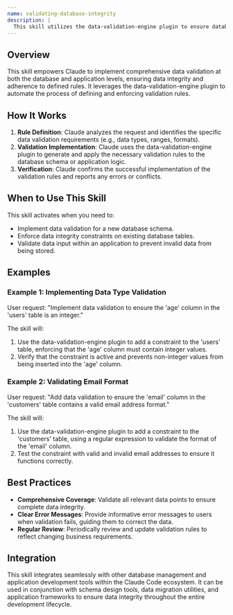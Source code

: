 ```yaml
---
name: validating-database-integrity
description: |
  This skill utilizes the data-validation-engine plugin to ensure database integrity. It automatically validates data types, ranges, formats, referential integrity, and business rules. Use this skill when you need to implement data validation, enforce constraints, or improve data quality within a database. It is triggered by requests for "data validation", "database integrity", or "validation rules". The plugin supports multi-database environments and production-ready implementations.
---
```


## Overview

This skill empowers Claude to implement comprehensive data validation at both the database and application levels, ensuring data integrity and adherence to defined rules. It leverages the data-validation-engine plugin to automate the process of defining and enforcing validation rules.

## How It Works

1. **Rule Definition**: Claude analyzes the request and identifies the specific data validation requirements (e.g., data types, ranges, formats).
2. **Validation Implementation**: Claude uses the data-validation-engine plugin to generate and apply the necessary validation rules to the database schema or application logic.
3. **Verification**: Claude confirms the successful implementation of the validation rules and reports any errors or conflicts.

## When to Use This Skill

This skill activates when you need to:
- Implement data validation for a new database schema.
- Enforce data integrity constraints on existing database tables.
- Validate data input within an application to prevent invalid data from being stored.

## Examples

### Example 1: Implementing Data Type Validation

User request: "Implement data validation to ensure the 'age' column in the 'users' table is an integer."

The skill will:
1. Use the data-validation-engine plugin to add a constraint to the 'users' table, enforcing that the 'age' column must contain integer values.
2. Verify that the constraint is active and prevents non-integer values from being inserted into the 'age' column.

### Example 2: Validating Email Format

User request: "Add data validation to ensure the 'email' column in the 'customers' table contains a valid email address format."

The skill will:
1. Use the data-validation-engine plugin to add a constraint to the 'customers' table, using a regular expression to validate the format of the 'email' column.
2. Test the constraint with valid and invalid email addresses to ensure it functions correctly.

## Best Practices

- **Comprehensive Coverage**: Validate all relevant data points to ensure complete data integrity.
- **Clear Error Messages**: Provide informative error messages to users when validation fails, guiding them to correct the data.
- **Regular Review**: Periodically review and update validation rules to reflect changing business requirements.

## Integration

This skill integrates seamlessly with other database management and application development tools within the Claude Code ecosystem. It can be used in conjunction with schema design tools, data migration utilities, and application frameworks to ensure data integrity throughout the entire development lifecycle.